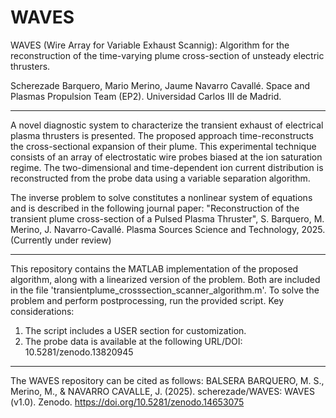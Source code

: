 # WAVES
WAVES (Wire Array for Variable Exhaust Scannig):   Algorithm for the reconstruction of the time-varying plume cross-section of unsteady electric thrusters. 

Scherezade Barquero, Mario Merino, Jaume Navarro Cavallé. Space and Plasmas Propulsion Team (EP2). Universidad Carlos III de Madrid.

---------------------------------------------------------------------------------------------------------------------------------------------------------

A novel diagnostic system to characterize the transient exhaust of electrical plasma thrusters is presented. The proposed approach time-reconstructs the
cross-sectional expansion of their plume. This experimental technique consists of an array of electrostatic wire probes biased at the ion saturation regime. 
The two-dimensional and time-dependent ion current distribution is reconstructed from the probe data using a variable separation algorithm. 

The inverse problem to solve constitutes a nonlinear system of equations and is described in the following journal paper:
"Reconstruction of the transient plume cross-section of a Pulsed Plasma Thruster", S. Barquero, M. Merino, J. Navarro-Cavallé. 
Plasma Sources Science and Technology, 2025. (Currently under review)

---------------------------------------------------------------------------------------------------------------------------------------------------------

This repository contains the MATLAB implementation of the proposed algorithm, along with a linearized version of the problem. Both are included in the file 
'transientplume_crosssection_scanner_algorithm.m'. To solve the problem and perform postprocessing, run the provided script.
Key considerations:
1) The script includes a USER section for customization.
2) The probe data is available at the following URL/DOI: 10.5281/zenodo.13820945

---------------------------------------------------------------------------------------------------------------------------------------------------------

The WAVES repository can be cited as follows:
BALSERA BARQUERO, M. S., Merino, M., & NAVARRO CAVALLE, J. (2025). scherezade/WAVES: WAVES (v1.0). Zenodo. https://doi.org/10.5281/zenodo.14653075

 


